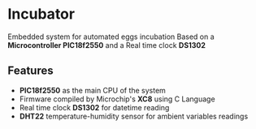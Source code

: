 # Incubator

Embedded system for automated eggs incubation Based on a **Microcontroller PIC18f2550** and a Real time clock **DS1302**


## Features
- **PIC18f2550** as the main CPU of the system 
- Firmware compiled by Microchip's **XC8** using C Language
- Real time clock **DS1302** for datetime reading
- **DHT22** temperature-humidity sensor for ambient variables readings

